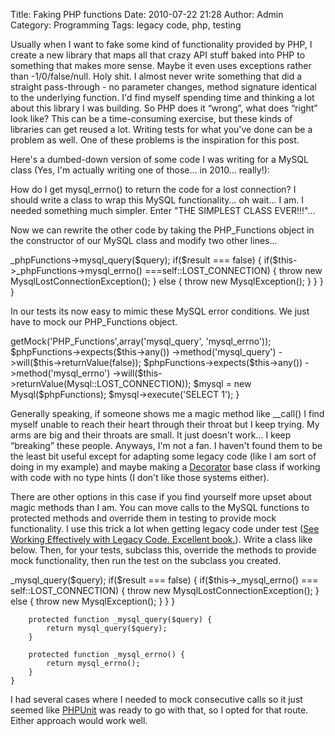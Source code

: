 Title: Faking PHP functions
Date: 2010-07-22 21:28
Author: Admin
Category: Programming
Tags: legacy code, php, testing

Usually when I want to fake some kind of functionality provided by PHP,
I create a new library that maps all that crazy API stuff baked into PHP
to something that makes more sense. Maybe it even uses exceptions rather
than -1/0/false/null. Holy shit. I almost never write something that did
a straight pass-through - no parameter changes, method signature
identical to the underlying function. I'd find myself spending time and
thinking a lot about this library I was building. So PHP does it
“wrong”, what does “right” look like? This can be a time-consuming
exercise, but these kinds of libraries can get reused a lot. Writing
tests for what you've done can be a problem as well. One of these
problems is the inspiration for this post.

Here's a dumbed-down version of some code I was writing for a MySQL
class (Yes, I'm actually writing one of those... in 2010... really!):

<div class="code php" markdown="1">
    <?class Mysql {
        public function execute($query) {
            $result = mysql_query($query);
            if($result === false) {
                if(mysql_errno() === self::LOST_CONNECTION) {
                    throw new MysqlLostConnectionException();
                } else {
                    throw new MysqlException();
                }
            }
        }
    }
</div>

How do I get mysql\_errno() to return the code for a lost connection? I
should write a class to wrap this MySQL functionality... oh wait... I
am. I needed something much simpler. Enter "THE SIMPLEST CLASS
EVER!!!"...

<div class="code php" markdown="1">
    <?class PHP_Functions {
        public function __call($phpFunction, $args) {
            return call_user_func_array($phpFunction, $args);
        }
    }
</div>

Now we can rewrite the other code by taking the PHP\_Functions object in
the constructor of our MySQL class and modify two other lines...

<div class="code php" markdown="1">
    <?class Mysql {
        public function execute($query) {
            $result = $this->_phpFunctions->mysql_query($query);
            if($result === false) {
                if($this->_phpFunctions->mysql_errno() ===self::LOST_CONNECTION) {
                    throw new MysqlLostConnectionException();
                } else {
                    throw new MysqlException();
                }
            }
        }
    }
</div>

In our tests its now easy to mimic these MySQL error conditions. We just
have to mock our PHP\_Functions object.

<div class="code php" markdown="1">
    <?/**
     * @expectedException MysqlLostConnectionException
     */
    public function testShouldThrowLostConnectionException() {
        $phpFunctions = $this->getMock('PHP_Functions',array('mysql_query', 'mysql_errno'));
        $phpFunctions->expects($this->any())
            ->method('mysql_query')
            ->will($this->returnValue(false));
        $phpFunctions->expects($this->any())
            ->method('mysql_errno')
            ->will($this->returnValue(Mysql::LOST_CONNECTION));
        $mysql = new Mysql($phpFunctions);
        $mysql->execute('SELECT 1');
    }
</div>

Generally speaking, if someone shows me a magic method like \_\_call() I
find myself unable to reach their heart through their throat but I keep
trying. My arms are big and their throats are small. It just doesn't
work... I keep “breaking” these people. Anyways, I'm not a fan. I
haven't found them to be the least bit useful except for adapting some
legacy code (like I am sort of doing in my example) and maybe making a
[Decorator][] base class if working with code with no type hints (I
don't like those systems either).

There are other options in this case if you find yourself more upset
about magic methods than I am. You can move calls to the MySQL functions
to protected methods and override them in testing to provide mock
functionality. I use this trick a lot when getting legacy code under
test ([See Working Effectively with Legacy Code. Excellent book.][]).
Write a class like below. Then, for your tests, subclass this, override
the methods to provide mock functionality, then run the test on the
subclass you created.

<div class="code php" markdown="1">
    <?class Mysql {
        public function execute($query) {
            $result = $this->_mysql_query($query);
            if($result === false) {
                if($this->_mysql_errno() === self::LOST_CONNECTION) {
                    throw new MysqlLostConnectionException();
                } else {
                    throw new MysqlException();
                }
            }
        }

        protected function _mysql_query($query) {
            return mysql_query($query);
        }

        protected function _mysql_errno() {
            return mysql_errno();
        }
    }
</div>

I had several cases where I needed to mock consecutive calls so it just
seemed like [PHPUnit][] was ready to go with that, so I opted for that
route. Either approach would work well.

[Decorator]: http://en.wikipedia.org/wiki/Decorator_pattern
[See Working Effectively with Legacy Code. Excellent book.]: http://www.amazon.com/Working-Effectively-Legacy-Michael-Feathers/dp/0131177052
[PHPUnit]: http://www.phpunit.de/
